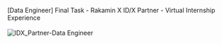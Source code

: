 [Data Engineer] Final Task - Rakamin X ID/X Partner - Virtual Internship Experience<br><br>
![IDX_Partner-Data Engineer](https://github.com/raihankemmy/IDX_Partners-Data_Engineer/assets/60603057/e956a542-8f30-4ad0-a6c7-06eb2a5acc6b)
